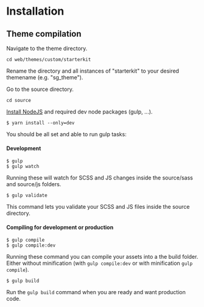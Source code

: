 # Installation

## Theme compilation

Navigate to the theme directory.
```
cd web/themes/custom/starterkit
```

Rename the directory and all instances of "starterkit" to your desired themename (e.g. "sg_theme").

Go to the source directory.
```
cd source
```


[Install NodeJS](https://nodejs.org/en/download/) and required dev node packages (gulp, ...).
```
$ yarn install --only=dev
```

You should be all set and able to run gulp tasks:

#### Development
```
$ gulp
$ gulp watch
```
Running these will watch for SCSS and JS changes inside the source/sass and source/js folders.

```
$ gulp validate
```
This command lets you validate your SCSS and JS files inside the source directory.

#### Compiling for development or production
```
$ gulp compile
$ gulp compile:dev
```
Running these command you can compile your assets into a the build folder. Either without minification (with `gulp compile:dev` or with minification `gulp compile`).


```
$ gulp build
```
Run the `gulp build` command when you are ready and want production code.
